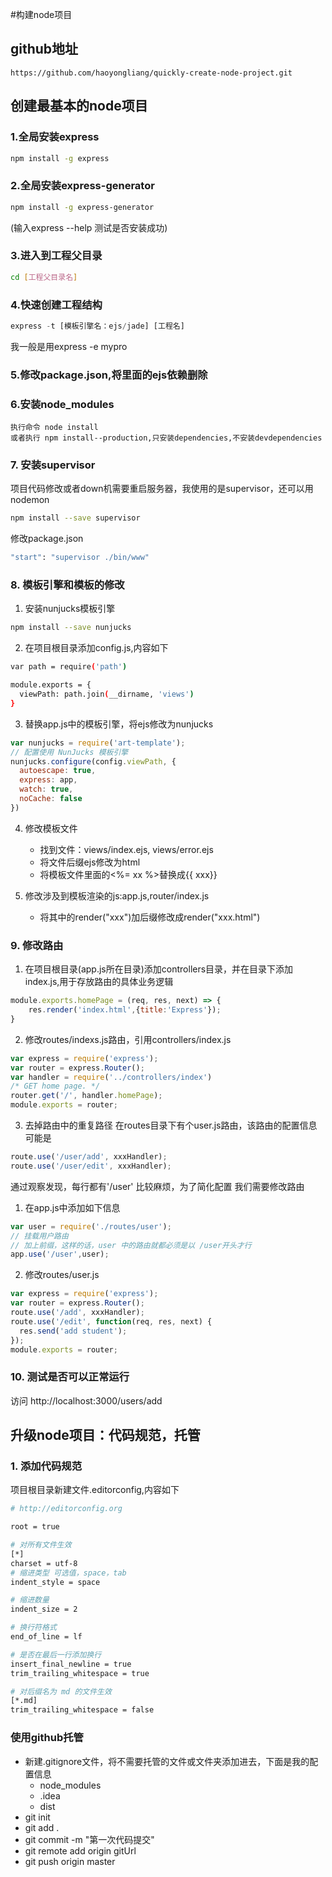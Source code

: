 #构建node项目

## github地址 
	https://github.com/haoyongliang/quickly-create-node-project.git

## 创建最基本的node项目

### 1.全局安装express

```bash
npm install -g express
```

### 2.全局安装express-generator

```bash
npm install -g express-generator
```
(输入express --help 测试是否安装成功) 

### 3.进入到工程父目录

```bash
cd [工程父目录名]
```

### 4.快速创建工程结构

```javascript
express -t [模板引擎名：ejs/jade] [工程名]   
```
我一般是用express -e mypro

### 5.修改package.json,将里面的ejs依赖删除

### 6.安装node_modules

	执行命令 node install 
	或者执行 npm install--production,只安装dependencies,不安装devdependencies

### 7. 安装supervisor

项目代码修改或者down机需要重启服务器，我使用的是supervisor，还可以用nodemon
```bash
npm install --save supervisor
```
修改package.json
```bash
"start": "supervisor ./bin/www"
```
### 8. 模板引擎和模板的修改

1. 安装nunjucks模板引擎
```bash
npm install --save nunjucks
```

2. 在项目根目录添加config.js,内容如下
```bash
var path = require('path')

module.exports = {
  viewPath: path.join(__dirname, 'views')
}

```

3. 替换app.js中的模板引擎，将ejs修改为nunjucks

```javascript
var nunjucks = require('art-template');
// 配置使用 NunJucks 模板引擎
nunjucks.configure(config.viewPath, {
  autoescape: true,
  express: app,
  watch: true,
  noCache: false
})
```

4. 修改模板文件
	- 找到文件：views/index.ejs, views/error.ejs
	- 将文件后缀ejs修改为html
	- 将模板文件里面的<%= xx %>替换成{{  xxx}}

4. 修改涉及到模板渲染的js:app.js,router/index.js
	- 将其中的render("xxx")加后缀修改成render("xxx.html")


### 9. 修改路由
1. 在项目根目录(app.js所在目录)添加controllers目录，并在目录下添加index.js,用于存放路由的具体业务逻辑

```javascript    
module.exports.homePage = (req, res, next) => { 
	res.render('index.html',{title:'Express'});
}
```

2. 修改routes/indexs.js路由，引用controllers/index.js

```javascript
var express = require('express');
var router = express.Router();
var handler = require('../controllers/index')
/* GET home page. */
router.get('/', handler.homePage);
module.exports = router;
```


3. 去掉路由中的重复路径
在routes目录下有个user.js路由，该路由的配置信息可能是
```javascript
route.use('/user/add', xxxHandler);
route.use('/user/edit', xxxHandler);
```

通过观察发现，每行都有'/user' 比较麻烦，为了简化配置
我们需要修改路由
1. 在app.js中添加如下信息

```javascript
var user = require('./routes/user');
// 挂载用户路由
// 加上前缀，这样的话，user 中的路由就都必须是以 /user开头才行
app.use('/user',user);
```

2. 修改routes/user.js

```javascript
var express = require('express');
var router = express.Router();
route.use('/add', xxxHandler);
route.use('/edit', function(req, res, next) {
  res.send('add student');
});
module.exports = router;
```


### 10. 测试是否可以正常运行      

访问 http://localhost:3000/users/add 

## 升级node项目：代码规范，托管

### 1. 添加代码规范
项目根目录新建文件.editorconfig,内容如下

```bash
# http://editorconfig.org

root = true

# 对所有文件生效 
[*] 
charset = utf-8 
# 缩进类型 可选值，space，tab 
indent_style = space

# 缩进数量 
indent_size = 2

# 换行符格式 
end_of_line = lf

# 是否在最后一行添加换行 
insert_final_newline = true 
trim_trailing_whitespace = true

# 对后缀名为 md 的文件生效 
[*.md] 
trim_trailing_whitespace = false
```

### 使用github托管
- 新建.gitignore文件，将不需要托管的文件或文件夹添加进去，下面是我的配置信息
	+ node_modules
	+ .idea
	+ dist
- git init 
- git add .
- git commit -m "第一次代码提交"
- git remote add origin gitUrl
- git push origin master